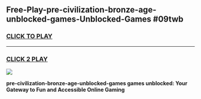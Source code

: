 
## Free-Play-pre-civilization-bronze-age-unblocked-games-Unblocked-Games #09twb
<h3>
<a href="https://news.freeplayer.one?title=pre-civilization-bronze-age-unblocked-games&ref=8M">CLICK TO PLAY</a></h3>
<hr>

<h3>
<a href="https://news.freeplayer.one?title=pre-civilization-bronze-age-unblocked-games&ref=8M">CLICK 2 PLAY</a>
  
</h3>

<a href="https://news.freeplayer.one?title=pre-civilization-bronze-age-unblocked-games&ref=8M"><img src="https://clearcache.store/games.png"></a>


**pre-civilization-bronze-age-unblocked-games games unblocked: Your Gateway to Fun and Accessible Online Gaming**

